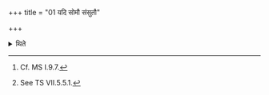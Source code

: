 +++
title = "01 यदि सोमौ संसुतौ"

+++

<details><summary>थिते</summary>

1. If two Soma-sacrifices are being performed simultan eously, at the time of very early morning (when it is still night), having offered libations with the first four Sambhāra-formulae,[^1] having bespoken the morning litay, while the sacrificer holds him from behind, (the Adhvaryu) offers a libation of ghee with samveśayopaveśaya svāhā.[^2]  

[^1]: Cf. MS I.9.7.  

[^2]: See TS VII.5.5.1.  

</details>
